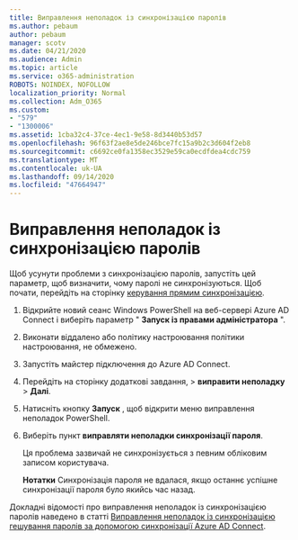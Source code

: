```yaml
---
title: Виправлення неполадок із синхронізацією паролів
ms.author: pebaum
author: pebaum
manager: scotv
ms.date: 04/21/2020
ms.audience: Admin
ms.topic: article
ms.service: o365-administration
ROBOTS: NOINDEX, NOFOLLOW
localization_priority: Normal
ms.collection: Adm_O365
ms.custom:
- "579"
- "1300006"
ms.assetid: 1cba32c4-37ce-4ec1-9e58-8d3440b53d57
ms.openlocfilehash: 96f63f2ae8e5de246bce7fc15a9b2c3d604f2eb8
ms.sourcegitcommit: c6692ce0fa1358ec3529e59ca0ecdfdea4cdc759
ms.translationtype: MT
ms.contentlocale: uk-UA
ms.lasthandoff: 09/14/2020
ms.locfileid: "47664947"
---
```

# <a name="troubleshoot-password-synchronization"></a>Виправлення неполадок із синхронізацією паролів

Щоб усунути проблеми з синхронізацією паролів, запустіть цей параметр, щоб визначити, чому паролі не синхронізуються. Щоб почати, перейдіть на сторінку [керування прямим синхронізацією](https://admin.microsoft.com/AdminPortal/Home#/dirsyncmanagement).  

1. Відкрийте новий сеанс Windows PowerShell на веб-сервері Azure AD Connect і виберіть параметр " **Запуск із правами адміністратора** ".

2. Виконати віддалено або політику настроювання політики настроювання, не обмежено.

3. Запустіть майстер підключення до Azure AD Connect.

4. Перейдіть на сторінку додаткові завдання, > **виправити неполадку**  >  **Далі**.

5. Натисніть кнопку **Запуск** , щоб відкрити меню виправлення неполадок PowerShell.

6. Виберіть пункт **виправляти неполадки синхронізації пароля**.

    Ця проблема зазвичай не синхронізується з певним обліковим записом користувача.

    **Нотатки** Синхронізація пароля не вдалася, якщо останнє успішне синхронізації пароля було якийсь час назад.

Докладні відомості про виправлення неполадок із синхронізацією паролів наведено в статті [Виправлення неполадок із синхронізацією гешування паролів за допомогою синхронізації Azure AD Connect](https://docs.microsoft.com/azure/active-directory/hybrid/tshoot-connect-password-hash-synchronization).